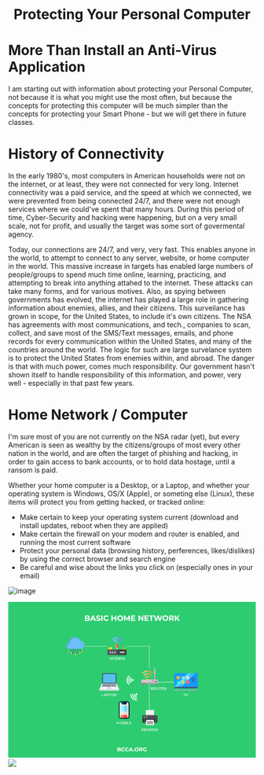 <h1 align="center"> Protecting Your Personal Computer </h>

# More Than Install an Anti-Virus Application
I am starting out with information about protecting your Personal Computer, not because it is what you might use the most often, but because the concepts for protecting this computer will be much simpler than the concepts for protecting your Smart Phone - but we will get there in future classes.

# History of Connectivity
In the early 1980's, most computers in American households were not on the internet, or at least, they were not connected for very long.  Internet connectivity was a paid service, and the speed at which we connected, we were prevented from being connected 24/7, and there were not enough services where we could've spent that many hours.  During this period of time, Cyber-Security and hacking were happening, but on a very small scale, not for profit, and usually the target was some sort of govermental agency.

Today, our connections are 24/7, and very, very fast.  This enables anyone in the world, to attempt to connect to any server, website, or home computer in the world.  This massive increase in targets has enabled large numbers of people/groups to spend much time online, learning, practicing, and attempting to break into anything attahed to the internet.  These attacks can take many forms, and for various motives.  Also, as spying between governments has evolved, the internet has played a large role in gathering information about enemies, allies, and their citizens.  This surveilance has grown in scope, for the United States, to include it's own citizens.  The NSA has agreements with most communications, and tech., companies to scan, collect, and save most of the SMS/Text messages, emails, and phone records for every communication within the United States, and many of the countries around the world.  The logic for such are large survelance system is to protect the United States from enemies within, and abroad.  The danger is that with much power, comes much responsibility.  Our government hasn't shown itself to handle responsibility of this information, and power, very well - especially in that past few years.

# Home Network / Computer

I'm sure most of you are not currently on the NSA radar (yet), but every American is seen as wealthy by the citizens/groups of most every other nation in the world, and are often the target of phishing and hacking, in order to gain access to bank accounts, or to hold data hostage, until a ransom is paid.

Whether your home computer is a Desktop, or a Laptop, and whether your operating system is Windows, OS/X (Apple), or someting else (Linux), these items will protect you from getting hacked, or tracked online:

- Make certain to keep your operating system current (download and install updates, reboot when they are applied)
- Make certain the firewall on your modem and router is enabled, and running the most current software
- Protect your personal data (browsing history, perferences, likes/dislikes) by using the correct browser and search engine
- Be careful and wise about the links you click on (especially ones in your email)

![image](/Class1/Basic-Home-Network.jpg)

<img src="Basic-Home-Network.jpg">

<img src="https://github.com/clifjnsn/liberty/blob/main/Online-Class/Class1/Basic-Home-Network.jpg">
